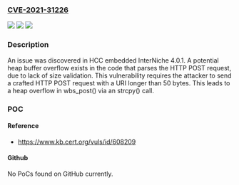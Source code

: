 ### [CVE-2021-31226](https://cve.mitre.org/cgi-bin/cvename.cgi?name=CVE-2021-31226)
![](https://img.shields.io/static/v1?label=Product&message=n%2Fa&color=blue)
![](https://img.shields.io/static/v1?label=Version&message=n%2Fa&color=blue)
![](https://img.shields.io/static/v1?label=Vulnerability&message=n%2Fa&color=brighgreen)

### Description

An issue was discovered in HCC embedded InterNiche 4.0.1. A potential heap buffer overflow exists in the code that parses the HTTP POST request, due to lack of size validation. This vulnerability requires the attacker to send a crafted HTTP POST request with a URI longer than 50 bytes. This leads to a heap overflow in wbs_post() via an strcpy() call.

### POC

#### Reference
- https://www.kb.cert.org/vuls/id/608209

#### Github
No PoCs found on GitHub currently.

